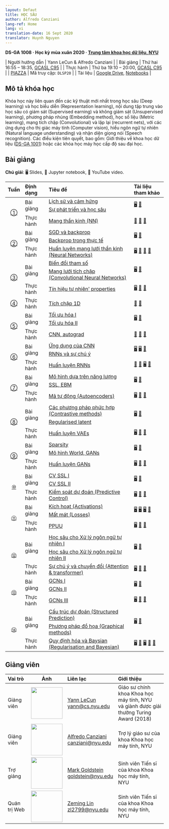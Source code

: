 ```yaml
---
layout: Defaut
title: HỌC SÂU
author: Alfredo Canziani
lang-ref: Home
lang: vi
translation-date: 16 Sept 2020
translator: Huynh Nguyen
---
```


**DS-GA 1008 · Học kỳ mùa xuân 2020 · [Trung tâm khoa học dữ liệu, NYU](http://cds.nyu.edu/)**

| Người hướng dẫn | Yann LeCun & Alfredo Canziani |
| Bài giảng    | Thứ hai 16:55 – 18:35, [GCASL C95](http://library.nyu.edu/services/campus-media/classrooms/gcasl-c95/) |
| Thực hành    | Thứ ba 19:10 – 20:00, [GCASL C95](http://library.nyu.edu/services/campus-media/classrooms/gcasl-c95/) |
| [PIAZZA](https://piazza.com/nyu/spring2020/dsga1008/home)      | Mã truy cập: `DLSP20` |
| Tài liệu    | [Google Drive](https://bitly.com/DLSP20), [Notebooks](https://github.com/Atcold/pytorch-Deep-Learning) |
    
## Mô tả khóa học

Khóa học này liên quan đến các kỹ thuật mới nhất trong học sâu (Deep learning) và học biểu diễn (Representation learning), nội dung tập trung vào học sâu có giám sát (Supervised earning) và không giám sát (Unsupervised learning), phương pháp nhúng (Embedding method), học số liệu (Metric learning), mạng tích chập (Convolutional) và lặp lại (recurrent nets), với các ứng dụng cho thị giác máy tính (Computer vision), hiểu ngôn ngữ tự nhiên (Natural language understanding) và nhận diện giọng nói (Speech recognition). Các điều kiện tiên quyết, bao gồm: Giới thiệu về khoa học dữ liệu ([DS-GA 1001](https://cds.nyu.edu/academics/ms-curriculum/)) hoặc các khóa học máy học cấp độ sau đại học.

## Bài giảng

**Chú giải**: 🖥 Slides, 📓 Jupyter notebook, 🎥 YouTube video.

<table>
<!-- =============================== HEADER ================================ -->
  <thead>
    <tr>
      <th>Tuần</th>
      <th align="left">Định dạng</th>
      <th align="left">Tiêu đề</th>
      <th align="left">Tài liệu tham khảo</th>
    </tr>
  </thead>
  <tbody>
<!-- =============================== WEEK 1 ================================ -->
    <tr>
      <td rowspan="3" align="center"><a href="{{site.baseurl}}/vi/Tuần 01/01">①</a></td>
      <td rowspan="2">Bài giảng</td>
      <td><a href="{{site.baseurl}}/vi/Tuần 01/01-1">Lịch sử và cảm hứng</a></td>
      <td rowspan="2">
        <a href="https://drive.google.com/open?id=1Q7LtZyIS1f3TfeTGll3aDtWygh3GAfCb">🖥️</a>
        <a href="https://www.youtube.com/watch?v=0bMe_vCZo30">🎥</a>
      </td>
    </tr>
    <tr><td><a href="{{site.baseurl}}/vi/Tuần 01/01-2">Sự phát triển và học sâu</a></td></tr>
    <tr>
      <td rowspan="1">Thực hành</td>
      <td><a href="{{site.baseurl}}/vi/Tuần 01/01-3">Mạng thần kinh (NN)</a></td>
      <td>
        <a href="https://github.com/Atcold/pytorch-Deep-Learning/blob/master/01-tensor_tutorial.ipynb">📓</a>
        <a href="https://github.com/Atcold/pytorch-Deep-Learning/blob/master/02-space_stretching.ipynb">📓</a>
        <a href="https://www.youtube.com/watch?v=5_qrxVq1kvc">🎥</a>
      </td>
    </tr>
<!-- =============================== WEEK 2 ================================ -->
    <tr>
      <td rowspan="3" align="center"><a href="{{site.baseurl}}/vi/Tuần 02/02">②</a></td>
      <td rowspan="2">Bài giảng</td>
      <td><a href="{{site.baseurl}}/vi/Tuần 02/02-1">SGD và backprop</a></td>
      <td rowspan="2">
        <a href="https://drive.google.com/open?id=1w2jV_BT2hWzfOKBR02x_rB4-dfVUI6SR">🖥️</a>
        <a href="https://www.youtube.com/watch?v=d9vdh3b787Y">🎥</a>
      </td>
    </tr>
    <tr><td><a href="{{site.baseurl}}/vi/Tuần 02/02-2">Backprop trong thực tế</a></td></tr>
    <tr>
      <td rowspan="1">Thực hành</td>
      <td><a href="{{site.baseurl}}/vi/Tuần 02/02-3"> Huấn luyện mạng lưới thần kinh (Neural Networks)</a></td>
      <td>
        <a href="https://github.com/Atcold/pytorch-Deep-Learning/blob/master/slides/01%20-%20Spiral%20classification.pdf">🖥</a>
        <a href="https://github.com/Atcold/pytorch-Deep-Learning/blob/master/04-spiral_classification.ipynb">📓</a>
        <a href="https://github.com/Atcold/pytorch-Deep-Learning/blob/master/05-regression.ipynb">📓</a>
        <a href="https://www.youtube.com/watch?v=WAn6lip5oWk">🎥</a>
      </td>
    </tr>
<!-- =============================== WEEK 3 ================================ -->
    <tr>
      <td rowspan="3" align="center"><a href="{{site.baseurl}}/vi/Tuần 03/03">③</a></td>
      <td rowspan="2">Bài giảng</td>
      <td><a href="{{site.baseurl}}/vi/Tuần 03/03-1">Biến đổi tham số</a></td>
      <td rowspan="2">
        <a href="https://drive.google.com/open?id=18UFaOGNKKKO5TYnSxr2b8dryI-PgZQmC">🖥️</a>
        <a href="https://youtu.be/FW5gFiJb-ig">🎥</a>
      </td>
    </tr>
    <tr><td><a href="{{site.baseurl}}/vi/Tuần 03/03-2">Mạng lưới tích chập (Convolutional Neural Networks)</a></td></tr>
    <tr>
      <td rowspan="1">Thực hành</td>
      <td><a href="{{site.baseurl}}/vi/Tuần 03/03-3">Tín hiệu tự nhiên' properties</a></td>
      <td>
        <a href="https://github.com/Atcold/pytorch-Deep-Learning/blob/master/slides/02%20-%20CNN.pdf">🖥</a>
        <a href="https://github.com/Atcold/pytorch-Deep-Learning/blob/master/06-convnet.ipynb">📓</a>
        <a href="https://youtu.be/kwPWpVverkw">🎥</a>
      </td>
    </tr>
<!-- =============================== WEEK 4 ================================ -->
    <tr>
      <td rowspan="1" align="center"><a href="{{site.baseurl}}/vi/Tuần 04/04">④</a></td>
      <td rowspan="1">Thực hành</td>
      <td><a href="{{site.baseurl}}/vi/Tuần 04/04-1">Tích chập 1D</a></td>
      <td>
        <a href="https://github.com/Atcold/pytorch-Deep-Learning/blob/master/07-listening_to_kernels.ipynb">📓</a>
        <a href="https://youtu.be/OrBEon3VlQg">🎥</a>
      </td>
    </tr>
<!-- =============================== WEEK 5 ================================ -->
    <tr>
      <td rowspan="3" align="center"><a href="{{site.baseurl}}/vi/Tuần 05/05">⑤</a></td>
      <td rowspan="2">Bài giảng</td>
      <td><a href="{{site.baseurl}}/vi/Tuần 05/05-1">Tối ưu hóa I</a></td>
      <td rowspan="2">
        <a href="https://drive.google.com/open?id=1pwlGN6hDFfEYQqBqcMjWbe4yfBDTxsab">🖥️</a>
        <a href="https://youtu.be/--NZb480zlg">🎥</a>
      </td>
    </tr>
    <tr><td><a href="{{site.baseurl}}/vi/Tuần 05/05-2">Tối ưu hóa II</a></td></tr>
    <tr>
      <td rowspan="1">Thực hành</td>
      <td><a href="{{site.baseurl}}/vi/Tuần 05/05-3">CNN, autograd</a></td>
      <td>
        <a href="https://github.com/Atcold/pytorch-Deep-Learning/blob/master/03-autograd_tutorial.ipynb">📓</a>
        <a href="https://github.com/Atcold/pytorch-Deep-Learning/blob/master/extra/b-custom_grads.ipynb">📓</a>
        <a href="https://youtu.be/eEzCZnOFU1w">🎥</a>
      </td>
    </tr>
<!-- =============================== WEEK 6 ================================ -->
    <tr>
      <td rowspan="3" align="center"><a href="{{site.baseurl}}/vi/Tuần 06/06">⑥</a></td>
      <td rowspan="2">Bài giảng</td>
      <td><a href="{{site.baseurl}}/vi/Tuần 06/06-1">Ứng dụng của CNN</a></td>
      <td rowspan="2">
        <a href="https://drive.google.com/open?id=1opT7lV0IRYJegtZjuHsKhlsM5L7GpGL1">🖥️</a>
        <a href="https://drive.google.com/open?id=1sdeVBC3nuh5Zkm2sqzdScEicRvLc_v-F">🖥️</a>
        <a href="https://youtu.be/ycbMGyCPzvE">🎥</a>
      </td>
    </tr>
    <tr><td><a href="{{site.baseurl}}/vi/Tuần 06/06-2">RNNs và sự chú ý</a></td></tr>
    <tr>
      <td rowspan="1">Thực hành</td>
      <td><a href="{{site.baseurl}}/vi/Tuần 06/06-3">Huấn luyện RNNs</a></td>
      <td>
        <a href="https://github.com/Atcold/pytorch-Deep-Learning/blob/master/08-seq_classification.ipynb">📓</a>
        <a href="https://github.com/Atcold/pytorch-Deep-Learning/blob/master/09-echo_data.ipynb">📓</a>
        <a href="https://github.com/Atcold/pytorch-Deep-Learning/blob/master/slides/04%20-%20RNN.pdf">🖥️</a>
        <a href="https://youtu.be/8cAffg2jaT0">🎥</a>
      </td>
    </tr>
<!-- =============================== WEEK 7 ================================ -->
    <tr>
      <td rowspan="3" align="center"><a href="{{site.baseurl}}/vi/Tuần 07/07">⑦</a></td>
      <td rowspan="2">Bài giảng</td>
      <td><a href="{{site.baseurl}}/vi/Tuần 07/07-1">Mô hình dựa trên năng lượng</a></td>
      <td rowspan="2">
        <a href="https://drive.google.com/open?id=1z8Dz1YtkOEJpU-gh5RIjORs3GGqkYJQa">🖥️</a>
        <a href="https://youtu.be/tVwV14YkbYs">🎥</a>
      </td>
    </tr>
    <tr><td><a href="{{site.baseurl}}/vi/Tuần 07/07-2">SSL, EBM</a></td></tr>
    <tr>
      <td rowspan="1">Thực hành</td>
      <td><a href="{{site.baseurl}}/vi/Tuần 07/07-3">Mã tự động (Autoencoders)</a></td>
      <td>
        <a href="https://github.com/Atcold/pytorch-Deep-Learning/blob/master/slides/05%20-%20Generative%20models.pdf">🖥️</a>
        <a href="https://github.com/Atcold/pytorch-Deep-Learning/blob/master/10-autoencoder.ipynb">📓</a>
        <a href="https://youtu.be/bggWQ14DD9M">🎥</a>
      </td>
    </tr>
<!-- =============================== WEEK 8 ================================ -->
    <tr>
      <td rowspan="3" align="center"><a href="{{site.baseurl}}/vi/Tuần 08/08">⑧</a></td>
      <td rowspan="2">Bài giảng</td>
      <td><a href="{{site.baseurl}}/vi/Tuần 08/08-1">Các phương pháp phức hợp (Contrastive methods)</a></td>
      <td rowspan="2">
        <a href="https://drive.google.com/open?id=1Zo_PyBEO6aNt0GV74kj8MQL7kfHdIHYO">🖥️</a>
        <a href="https://youtu.be/ZaVP2SY23nc">🎥</a>
      </td>
    </tr>
    <tr><td><a href="{{site.baseurl}}/vi/Tuần 08/08-2">Regularised latent</a></td></tr>
    <tr>
      <td rowspan="1">Thực hành</td>
      <td><a href="{{site.baseurl}}/vi/Tuần 08/08-3">Huấn luyện VAEs</a></td>
      <td>
        <a href="https://github.com/Atcold/pytorch-Deep-Learning/blob/master/slides/05%20-%20Generative%20models.pdf">🖥️</a>
        <a href="https://github.com/Atcold/pytorch-Deep-Learning/blob/master/11-VAE.ipynb">📓</a>
        <a href="https://youtu.be/7Rb4s9wNOmc">🎥</a>
      </td>
    </tr>
<!-- =============================== WEEK 9 ================================ -->
    <tr>
      <td rowspan="3" align="center"><a href="{{site.baseurl}}/vi/Tuần 09/09">⑨</a></td>
      <td rowspan="2">Bài giảng</td>
      <td><a href="{{site.baseurl}}/vi/Tuần 09/09-1">Sparsity</a></td>
      <td rowspan="2">
        <a href="https://drive.google.com/open?id=1wJRzhjSqlrSqEpX4Omagb_gdIkQ5f-6K">🖥️</a>
        <a href="https://youtu.be/Pgct8PKV7iw">🎥</a>
      </td>
    </tr>
    <tr><td><a href="{{site.baseurl}}/vi/Tuần 09/09-2">Mô hình World, GANs</a></td></tr>
    <tr>
      <td rowspan="1">Thực hành</td>
      <td><a href="{{site.baseurl}}/vi/Tuần 09/09-3">Huấn luyện GANs</a></td>
      <td>
        <a href="https://github.com/Atcold/pytorch-Deep-Learning/blob/master/slides/05%20-%20Generative%20models.pdf">🖥️</a>
        <a href="https://github.com/pytorch/examples/tree/master/dcgan">📓</a>
        <a href="https://youtu.be/xYc11zyZ26M">🎥</a>
      </td>
    </tr>
<!-- =============================== WEEK 10 =============================== -->
    <tr>
      <td rowspan="3" align="center"><a href="{{site.baseurl}}/vi/Tuần 10/10">⑩</a></td>
      <td rowspan="2">Bài giảng</td>
      <td><a href="{{site.baseurl}}/vi/Tuần 10/10-1">CV SSL I</a></td>
      <td rowspan="2">
        <a href="https://drive.google.com/open?id=16lsnDN2HIBTcRucbVKY5B_U16c0tNQhR">🖥️</a>
        <a href="https://youtu.be/0KeR6i1_56g">🎥</a>
      </td>
    </tr>
    <tr><td><a href="{{site.baseurl}}/vi/Tuần 10/10-2">CV SSL II</a></td></tr>
    <tr>
      <td rowspan="1">Thực hành</td>
      <td><a href="{{site.baseurl}}/vi/Tuần 10/10-3">Kiểm soát dự đoán (Predictive Control)</a></td>
      <td>
        <a href="https://github.com/Atcold/pytorch-Deep-Learning/blob/master/slides/09%20-%20Controller%20learning.pdf">🖥️</a>
        <a href="https://github.com/Atcold/pytorch-Deep-Learning/blob/master/14-truck_backer-upper.ipynb">📓</a>
        <a href="https://youtu.be/A3klBqEWR-I">🎥</a>
      </td>
    </tr>
<!-- =============================== WEEK 11 =============================== -->
    <tr>
      <td rowspan="3" align="center"><a href="{{site.baseurl}}/vi/Tuần 11/11">⑪</a></td>
      <td rowspan="2">Bài giảng</td>
      <td><a href="{{site.baseurl}}/vi/Tuần 11/11-1">Kích hoạt (Activations)</a></td>
      <td rowspan="2">
        <a href="https://drive.google.com/file/d/1AzFVLG7D4NK6ugh60f0cJQGYF5OL2sUB">🖥️</a>
        <a href="https://drive.google.com/file/d/1rkiZy0vjZqE2w7baVWvxwfAGae0Eh1Wm">🖥️</a>
        <a href="https://drive.google.com/file/d/1tryOlVAFmazLLZusD2-UfReFMkPk5hPk">🖥️</a>
        <a href="https://youtu.be/bj1fh3BvqSU">🎥</a>
      </td>
    </tr>
    <tr><td><a href="{{site.baseurl}}/vi/Tuần 11/11-2">Mất mát (Losses)</a></td></tr>
    <tr>
      <td rowspan="1">Thực hành</td>
      <td><a href="{{site.baseurl}}/vi/Tuần 11/11-3">PPUU</a></td>
      <td>
        <a href="http://bit.ly/PPUU-slides">🖥️</a>
        <a href="http://bit.ly/PPUU-code">📓</a>
        <a href="https://youtu.be/VcrCr-KNBHc">🎥</a>
      </td>
    </tr>
<!-- =============================== WEEK 12 =============================== -->
    <tr>
      <td rowspan="3" align="center"><a href="{{site.baseurl}}/vi/Tuần 12/12">⑫</a></td>
      <td rowspan="2">Bài giảng</td>
      <td><a href="{{site.baseurl}}/vi/Tuần 12/12-1">Học sâu cho Xử lý ngôn ngữ tự nhiên I</a></td>
      <td rowspan="2">
        <a href="https://drive.google.com/file/d/149m3wRavTp4DQZ6RJTej8KP8gv4jnkPW/">🖥️</a>
        <a href="https://youtu.be/6D4EWKJgNn0">🎥</a>
      </td>
    </tr>
    <tr><td><a href="{{site.baseurl}}/vi/Tuần 12/12-2">Học sâu cho Xử lý ngôn ngữ tự nhiên II</a></td></tr>
    <tr>
      <td rowspan="1">Thực hành</td>
      <td><a href="{{site.baseurl}}/vi/Tuần 12/12-3">Sự chú ý và chuyển đổi (Attention & transformer)</a></td>
      <td>
        <a href="https://github.com/Atcold/pytorch-Deep-Learning/blob/master/slides/10%20-%20Attention%20%26%20transformer.pdf">🖥️</a>
        <a href="https://github.com/Atcold/pytorch-Deep-Learning/blob/master/15-transformer.ipynb">📓</a>
        <a href="https://youtu.be/f01J0Dri-6k">🎥</a>
      </td>
    </tr>
<!-- =============================== WEEK 13 =============================== -->
    <tr>
      <td rowspan="3" align="center"><a href="{{site.baseurl}}/vi/Tuần 13/13">⑬</a></td>
      <td rowspan="2">Bài giảng</td>
      <td><a href="{{site.baseurl}}/vi/Tuần 13/13-1">GCNs I</a></td>
      <td rowspan="2">
        <a href="https://drive.google.com/file/d/1oq-nZE2bEiQjqBlmk5_N_rFC8LQY0jQr/">🖥️</a>
        <a href="https://youtu.be/Iiv9R6BjxHM">🎥</a>
      </td>
    </tr>
    <tr><td><a href="{{site.baseurl}}/vi/Tuần 13/13-2">GCNs II</a></td></tr>
    <tr>
      <td rowspan="1">Thực hành</td>
      <td><a href="{{site.baseurl}}/vi/Tuần 13/13-3">GCNs III</a></td>
      <td>
        <a href="https://github.com/Atcold/pytorch-Deep-Learning/blob/master/slides/11%20-%20GCN.pdf">🖥️</a>
        <a href="https://github.com/Atcold/pytorch-Deep-Learning/blob/master/16-gated_GCN.ipynb">📓</a>
        <a href="https://youtu.be/2aKXWqkbpWg">🎥</a>
      </td>
    </tr>
<!-- =============================== WEEK 14 =============================== -->
    <tr>
      <td rowspan="3" align="center"><a href={{site.baseurl}}/vi/Tuần 14/14">⑭</a></td>
      <td rowspan="2">Bài giảng</td>
      <td><a href="{{site.baseurl}}/vi/Tuần 14/14-1">Cấu trúc dự đoán (Structured Prediction)</a></td>
      <td rowspan="2">
        <a href="https://drive.google.com/file/d/1qBu-2hYWaGYEXeX7kAU8O4S2RZ1hMjsk/">🖥️</a>
        <a href="https://youtu.be/gYayCG6YyO8">🎥</a>
      </td>
    </tr>
    <tr><td><a href="{{site.baseurl}}/vi/Tuần 14/14-2">Phương pháp đồ họa (Graphical methods)</a></td></tr>
    <tr>
      <td rowspan="1">Thực hành</td>
      <td><a href="{{site.baseurl}}/vi/Tuần 14/14-3">Quy định hóa và Baysian (Regularisation and Bayesian)</a></td>
      <td>
        <a href="https://github.com/Atcold/pytorch-Deep-Learning/blob/master/slides/07%20-%20Regularisation.pdf">🖥️</a>
        <a href="https://github.com/Atcold/pytorch-Deep-Learning/blob/master/12-regularization.ipynb">📓</a>
        <a href="https://github.com/Atcold/pytorch-Deep-Learning/blob/master/slides/08%20-%20Bayesian%20NN.pdf">🖥️</a>
        <a href="https://github.com/Atcold/pytorch-Deep-Learning/blob/master/13-bayesian_nn.ipynb">📓</a>
        <a href="https://youtu.be/DL7iew823c0">🎥</a>
      </td>
    </tr>
  </tbody>
</table>


## Giảng viên

| Vai trò | Ảnh | Liên lạc | Giới thiệu |
|:-----|:-----:|:--------|:------|
|Giảng viên|<img src="http://yann.lecun.com/ex/images/ylc-thumb.jpeg" width="100" height="100">|<a href="https://twitter.com/ylecun">Yann LeCun</a><br>yann@cs.nyu.edu|Giáo sư chính khoa Khoa học máy tính, NYU <br>và giành được giải thưởng Turing Award (2018)|
|Giảng viên|<img src="https://avatars1.githubusercontent.com/u/2119355" width="100" height="100">|<a href="https://twitter.com/alfcnz">Alfredo Canziani</a><br>canziani@nyu.edu|Trợ lý giáo sư của khoa Khoa học máy tính, NYU|
|Trợ giảng|<img src="https://pbs.twimg.com/profile_images/1186879808845860864/czRv3g1G_400x400.jpg" width="100" height="100">|<a href="https://twitter.com/marikgoldstein">Mark Goldstein</a><br>goldstein@nyu.edu|Sinh viên Tiến sĩ của khoa Khoa học máy tính, NYU|
|Quản trị Web|<img src="https://pbs.twimg.com/profile_images/673997980370927616/vMXf545j_400x400.jpg" width="100" height="100">|<a href="https://twitter.com/ebetica">Zeming Lin</a><br>zl2799@nyu.edu|Sinh viên Tiến sĩ của khoa Khoa học máy tính, NYU|
